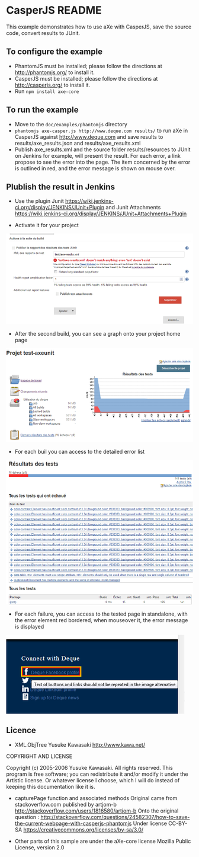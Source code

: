 # CasperJS README #

This example demonstrates how to use aXe with CasperJS, save the source code, convert results to JUnit.

## To configure the example ##

* PhantomJS must be installed; please follow the directions at http://phantomjs.org/
  to install it.
* CasperJS must be installed; please follow the directions at http://casperjs.org/
  to install it.
* Run `npm install axe-core`

## To run the example ##

* Move to the `doc/examples/phantomjs` directory
* `phantomjs axe-casper.js http://www.deque.com results/` to run aXe in CasperJS
  against http://www.deque.com and save results to results/axe_results.json and results/axe_results.xml
* Publish axe_results.xml and the source folder results/resources to JUnit on Jenkins for example, will present the result. For each error, a link propose to see the error into the page. The item concerned by the error is outlined in red, and the error message is shown on mouse over.

## Plublish the result in Jenkins ##
* Use the plugin Junit https://wiki.jenkins-ci.org/display/JENKINS/JUnit+Plugin and Junit Attachments https://wiki.jenkins-ci.org/display/JENKINS/JUnit+Attachments+Plugin

* Activate it for your project

![Jenkins JUnit plugin configuration](config_jenkins.png)

* After the second build, you can see a graph onto your project home page

![trend of errors](vue_jenkins.png)

* For each buil you can access to the detailed error list

![Detailed error list](tests_failed.png)

* For each failure, you can access to the tested page in standalone, with the error element red bordered, when mouseover it, the error message is displayed

![Jenkins JUnit plugin configuration](error_intopage.png)


## Licence ##

* XML.ObjTree 
Yusuke Kawasaki http://www.kawa.net/

COPYRIGHT AND LICENSE

Copyright (c) 2005-2006 Yusuke Kawasaki. All rights reserved.
This program is free software; you can redistribute it and/or
modify it under the Artistic license. Or whatever license I choose,
which I will do instead of keeping this documentation like it is.

* capturePage function and associated methods Original came from stackoverflow.com
published by artjom-b http://stackoverflow.com/users/1816580/artjom-b
Onto the original question : http://stackoverflow.com/questions/24582307/how-to-save-the-current-webpage-with-casperjs-phantomjs
Under license CC-BY-SA https://creativecommons.org/licenses/by-sa/3.0/

* Other parts of this sample are under the aXe-core license Mozilla Public License, version 2.0
